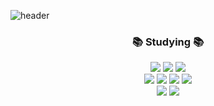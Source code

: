 ![header](https://capsule-render.vercel.app/api?type=waving&height=200&color=faede6&text=YonghunSung&animation=fadeIn)

<div align=center><h3>📚 Studying 📚</h3></div>
<div align="center">
<img src="https://img.shields.io/badge/Java-007396?style=for-the-badge&logo=Conda-Forge&logoColor=white" />
<img src ="https://img.shields.io/badge/Python-3776AB.svg?&style=for-the-badge&logo=Python&logoColor=white"/>
<img src ="https://img.shields.io/badge/C-A8B9CC.svg?&style=for-the-badge&logo=C&logoColor=white"/>
<br>
<img src="https://img.shields.io/badge/HTML5-E34F26?style=flat&logo=HTML5&logoColor=white" />
	<img src="https://img.shields.io/badge/CSS3-1572B6?style=flat&logo=CSS3&logoColor=white" />
	<img src="https://img.shields.io/badge/JavaScript-F7DF1E?style=flat&logo=JavaScript&logoColor=white" />
	<img src="https://img.shields.io/badge/jQuery-0769AD?style=flat&logo=jQuery&logoColor=white" />
<br>
<img src="https://img.shields.io/badge/mysql-4479A1?style=for-the-badge&logo=mysql&logoColor=white">
<img src="https://img.shields.io/badge/springboot-6DB33F?style=for-the-badge&logo=springboot&logoColor=white">
